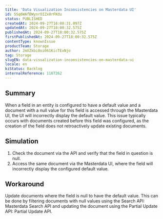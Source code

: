 ```yaml
---
title: 'Data Visualization Inconsistencies on Masterdata UI'
id: 5Sq6WAfBWynrOIZx8rFKdu
status: PUBLISHED
createdAt: 2024-09-27T18:00:31.097Z
updatedAt: 2024-09-27T18:00:32.575Z
publishedAt: 2024-09-27T18:00:32.575Z
firstPublishedAt: 2024-09-27T18:00:32.575Z
contentType: knownIssue
productTeam: Storage
author: 2mXZkbi0oi061KicTExNjo
tag: Storage
slugEN: data-visualization-inconsistencies-on-masterdata-ui
locale: en
kiStatus: Backlog
internalReference: 1107262
---
```


## Summary


When a field in an entity is configured to have a default value and a document with a null value for this field is accessed through the Masterdata UI, the UI will incorrectly display the default value. This issue typically occurs with documents created before this field was configured, as the creation of the field does not retroactively update existing documents.


##

## Simulation



1. Check the document via the API and verify that the field in question is null.
2. Access the same document via the Masterdata UI, where the field will incorrectly display the configured default value.


##

## Workaround


Update documents where the field is null to have the default value. This can be done by filtering documents with null values using the Search API: Masterdata Search API and updating the document using the Partial Update API: Partial Update API.





